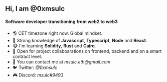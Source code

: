## Hi, I am @0xmsulc

#### Software developer transitioning from web2 to web3

<ul>
  <li>&#127758; CET timezone right now. Global mindset. </li>
  <li>🧠 Strong knowledge of <b>Javascript</b>, <b>Typescript</b>, <b>Node</b> and <b>React</b>.</li>
  <li>🐵 I'm learning <b>Solidity</b>, <b>Rust</b> and <b>Cairo</b>.</li>
  <li>&#129309; Open for project collaboarations on frontend, backend and on a smart contract level.</li>
  <li>&#128231; You can contact me at <em>msulc.eth@gmail.com</em></li>
  <li>🐦 Twitter: <em>@0xmsulc</em></li>
  <li>🎮 Discord: <em>msulc#9493</em></li>
</ul>
